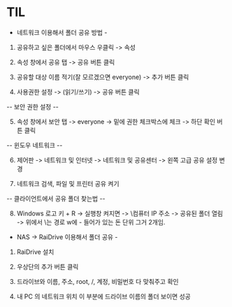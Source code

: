 # TIL

- 네트워크 이용해서 폴더 공유 방법 - 

1. 공유하고 싶은 폴더에서 마우스 우클릭 -> 속성

2. 속성 창에서 공유 탭 -> 공유 버튼 클릭

3. 공유할 대상 이름 적기(잘 모르겠으면 everyone) -> 추가 버튼 클릭

4. 사용권한 설정 -> (읽기/쓰기) -> 공유 버튼 클릭

-- 보안 권한 설정 --

5. 속성 창에서 보안 탭 -> everyone -> 밑에 권한 체크박스에 체크 -> 하단 확인 버튼 클릭

-- 윈도우 네트워크 --

6. 제어판 -> 네트워크 및 인터넷 -> 네트워크 및 공유센터 -> 왼쪽 고급 공유 설정 변경

7. 네트워크 검색, 파일 및 프린터 공유 켜기

-- 클라이언트에서 공유 폴더 찾는법 --

8. Windows 로고 키 + R -> 실행창 켜지면 -> \\컴퓨터 IP 주소 -> 공유된 폴더 열림
-> 위에서 \\는 경로 w에 - 들어가 있는 돈 단위 그거 2개임.


- NAS -> RaiDrive 이용해서 폴더 공유 -

1. RaiDrive 설치

2. 우상단의 추가 버튼 클릭

3. 드라이브와 이름, 주소, root, /, 계정, 비밀번호 다 맞춰주고 확인

4. 내 PC 의 네트워크 위치 이 부분에 드라이브 이름의 폴더 보이면 성공